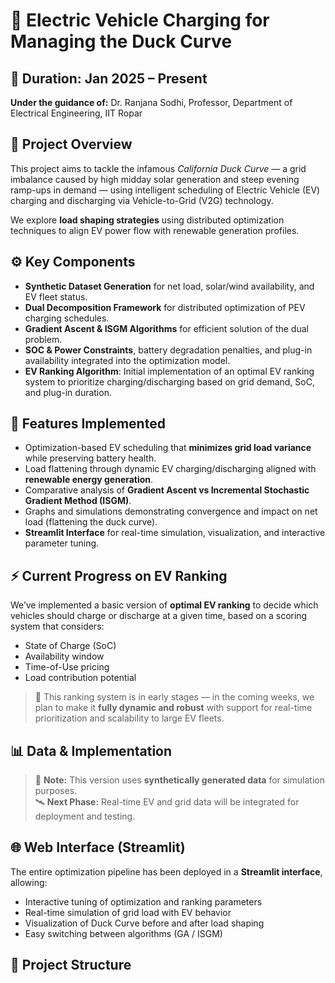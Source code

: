 # 🔋 Electric Vehicle Charging for Managing the Duck Curve

## 📅 Duration: Jan 2025 – Present  
**Under the guidance of:** Dr. Ranjana Sodhi, Professor, Department of Electrical Engineering, IIT Ropar

## 🧠 Project Overview
This project aims to tackle the infamous *California Duck Curve* — a grid imbalance caused by high midday solar generation and steep evening ramp-ups in demand — using intelligent scheduling of Electric Vehicle (EV) charging and discharging via Vehicle-to-Grid (V2G) technology.

We explore **load shaping strategies** using distributed optimization techniques to align EV power flow with renewable generation profiles.

## ⚙️ Key Components

- **Synthetic Dataset Generation** for net load, solar/wind availability, and EV fleet status.
- **Dual Decomposition Framework** for distributed optimization of PEV charging schedules.
- **Gradient Ascent & ISGM Algorithms** for efficient solution of the dual problem.
- **SOC & Power Constraints**, battery degradation penalties, and plug-in availability integrated into the optimization model.
- **EV Ranking Algorithm**: Initial implementation of an optimal EV ranking system to prioritize charging/discharging based on grid demand, SoC, and plug-in duration.

## 🚀 Features Implemented

- Optimization-based EV scheduling that **minimizes grid load variance** while preserving battery health.
- Load flattening through dynamic EV charging/discharging aligned with **renewable energy generation**.
- Comparative analysis of **Gradient Ascent vs Incremental Stochastic Gradient Method (ISGM)**.
- Graphs and simulations demonstrating convergence and impact on net load (flattening the duck curve).
- **Streamlit Interface** for real-time simulation, visualization, and interactive parameter tuning.

## ⚡ Current Progress on EV Ranking
We’ve implemented a basic version of **optimal EV ranking** to decide which vehicles should charge or discharge at a given time, based on a scoring system that considers:
- State of Charge (SoC)
- Availability window
- Time-of-Use pricing
- Load contribution potential

> 🚧 This ranking system is in early stages — in the coming weeks, we plan to make it **fully dynamic and robust** with support for real-time prioritization and scalability to large EV fleets.

## 📊 Data & Implementation

> 🔬 **Note:** This version uses **synthetically generated data** for simulation purposes.  
> 🛰️ **Next Phase:** Real-time EV and grid data will be integrated for deployment and testing.

## 🌐 Web Interface (Streamlit)

The entire optimization pipeline has been deployed in a **Streamlit interface**, allowing:
- Interactive tuning of optimization and ranking parameters
- Real-time simulation of grid load with EV behavior
- Visualization of Duck Curve before and after load shaping
- Easy switching between algorithms (GA / ISGM)

## 📁 Project Structure

